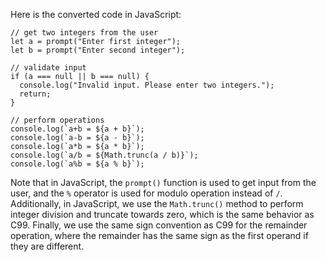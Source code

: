  Here is the converted code in JavaScript:
```
// get two integers from the user
let a = prompt("Enter first integer");
let b = prompt("Enter second integer");

// validate input
if (a === null || b === null) {
  console.log("Invalid input. Please enter two integers.");
  return;
}

// perform operations
console.log(`a+b = ${a + b}`);
console.log(`a-b = ${a - b}`);
console.log(`a*b = ${a * b}`);
console.log(`a/b = ${Math.trunc(a / b)}`);
console.log(`a%b = ${a % b}`);
```
Note that in JavaScript, the `prompt()` function is used to get input from the user, and the `%` operator is used for modulo operation instead of `/`. Additionally, in JavaScript, we use the `Math.trunc()` method to perform integer division and truncate towards zero, which is the same behavior as C99. Finally, we use the same sign convention as C99 for the remainder operation, where the remainder has the same sign as the first operand if they are different.
